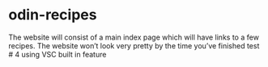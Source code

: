 # odin-recipes
The website will consist of a main index page which will have links to a few recipes. The website won’t look very pretty by the time you’ve finished
test # 4 using VSC built in feature